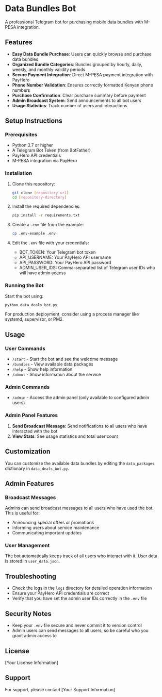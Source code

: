 # Data Bundles Bot

A professional Telegram bot for purchasing mobile data bundles with M-PESA integration.

## Features

- **Easy Data Bundle Purchase**: Users can quickly browse and purchase data bundles
- **Organized Bundle Categories**: Bundles grouped by hourly, daily, weekly, and monthly validity periods
- **Secure Payment Integration**: Direct M-PESA payment integration with PayHero
- **Phone Number Validation**: Ensures correctly formatted Kenyan phone numbers
- **Purchase Confirmation**: Clear purchase summary before payment
- **Admin Broadcast System**: Send announcements to all bot users
- **Usage Statistics**: Track number of users and interactions

## Setup Instructions

### Prerequisites

- Python 3.7 or higher
- A Telegram Bot Token (from BotFather)
- PayHero API credentials
- M-PESA integration via PayHero

### Installation

1. Clone this repository:
   ```bash
   git clone [repository-url]
   cd [repository-directory]
   ```

2. Install the required dependencies:
   ```bash
   pip install -r requirements.txt
   ```

3. Create a `.env` file from the example:
   ```bash
   cp .env-example .env
   ```

4. Edit the `.env` file with your credentials:
   - BOT_TOKEN: Your Telegram bot token
   - API_USERNAME: Your PayHero API username
   - API_PASSWORD: Your PayHero API password  
   - ADMIN_USER_IDS: Comma-separated list of Telegram user IDs who will have admin access

### Running the Bot

Start the bot using:
```bash
python data_deals_bot.py
```

For production deployment, consider using a process manager like systemd, supervisor, or PM2.

## Usage

### User Commands

- `/start` - Start the bot and see the welcome message
- `/bundles` - View available data packages
- `/help` - Show help information
- `/about` - Show information about the service

### Admin Commands

- `/admin` - Access the admin panel (only available to configured admin users)

### Admin Panel Features

1. **Send Broadcast Message**: Send notifications to all users who have interacted with the bot
2. **View Stats**: See usage statistics and total user count

## Customization

You can customize the available data bundles by editing the `data_packages` dictionary in `data_deals_bot.py`.

## Admin Features

### Broadcast Messages

Admins can send broadcast messages to all users who have used the bot. This is useful for:

- Announcing special offers or promotions
- Informing users about service maintenance
- Communicating important updates

### User Management

The bot automatically keeps track of all users who interact with it. User data is stored in `user_data.json`.

## Troubleshooting

- Check the logs in the `logs` directory for detailed operation information
- Ensure your PayHero API credentials are correct
- Verify that you have set the admin user IDs correctly in the `.env` file

## Security Notes

- Keep your `.env` file secure and never commit it to version control
- Admin users can send messages to all users, so be careful who you grant admin access to

## License

[Your License Information]

## Support

For support, please contact [Your Support Information] 